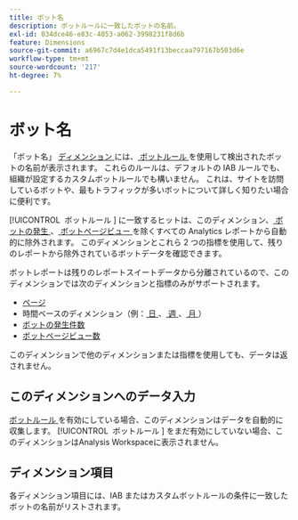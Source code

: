 ```yaml
---
title: ボット名
description: ボットルールに一致したボットの名前。
exl-id: 034dce46-e83c-4053-a062-3998231f8d6b
feature: Dimensions
source-git-commit: a6967c7d4e1dca5491f13beccaa797167b503d6e
workflow-type: tm+mt
source-wordcount: '217'
ht-degree: 7%

---
```


# ボット名

「ボット名」 [ ディメンション ](overview.md) には、[ ボットルール ](/help/admin/tools/manage-rs/edit-settings/general/bot-removal/bot-rules.md) を使用して検出されたボットの名前が表示されます。 これらのルールは、デフォルトの IAB ルールでも、組織が設定するカスタムボットルールでも構いません。 これは、サイトを訪問しているボットや、最もトラフィックが多いボットについて詳しく知りたい場合に便利です。

[!UICONTROL &#x200B; ボットルール &#x200B;] に一致するヒットは、このディメンション、[ ボットの発生 ](../metrics/bot-occurrences.md)、[ ボットページビュー ](../metrics/bot-page-views.md) を除くすべての Analytics レポートから自動的に除外されます。 このディメンションとこれら 2 つの指標を使用して、残りのレポートから除外されているボットデータを確認できます。

ボットレポートは残りのレポートスイートデータから分離されているので、このディメンションでは次のディメンションと指標のみがサポートされます。

* [ページ](page.md)
* 時間ベースのディメンション（例：[ 日 ](day.md)、[ 週 ](week.md)、[ 月 ](month.md)）
* [ボットの発生件数](../metrics/bot-occurrences.md)
* [ボットページビュー数](../metrics/bot-page-views.md)

このディメンションで他のディメンションまたは指標を使用しても、データは返されません。

## このディメンションへのデータ入力

[ ボットルール ](/help/admin/tools/manage-rs/edit-settings/general/bot-removal/bot-rules.md) を有効にしている場合、このディメンションはデータを自動的に収集します。 [!UICONTROL &#x200B; ボットルール &#x200B;] をまだ有効にしていない場合、このディメンションはAnalysis Workspaceに表示されません。

## ディメンション項目

各ディメンション項目には、IAB またはカスタムボットルールの条件に一致したボットの名前がリストされます。
